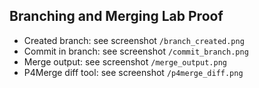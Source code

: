 ## Branching and Merging Lab Proof

- Created branch: see screenshot `/branch_created.png`
- Commit in branch: see screenshot `/commit_branch.png`
- Merge output: see screenshot `/merge_output.png`
- P4Merge diff tool: see screenshot `/p4merge_diff.png`
